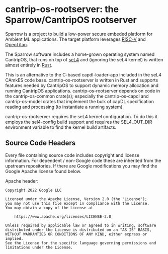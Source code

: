 # cantrip-os-rootserver: the Sparrow/CantripOS rootserver

Sparrow is a project to build a low-power secure embeded platform
for Ambient ML applications. The target platform leverages
[RISC-V](https://riscv.org/) and [OpenTitan](https://opentitan.org/).

The Sparrow
software includes a home-grown operating system named CantripOS, that runs
on top of [seL4](https://github.com/seL4) and (ignoring the seL4 kernel)
is written almost entirely in [Rust](https://www.rust-lang.org/).

This is an alternative to the C-based capdl-loader-app included in the
seL4 CAmkES code base. cantrip-os-rootserver is written in Rust and supports
features needed by CantripOS to support dynamic memory allocation and running
CantripOS applications. cantrip-os-rootserver depends on code in the cantrip-os-common
crate(s); especially the cantrip-os-capdl and cantrip-os-model crates that implement
the bulk of capDL specification reading and processing (to instantiate a
running system).

cantrip-os-rootserver requires the seL4 kernel configuration. To do this it employs
the sel4-config build support and requires the SEL4_OUT_DIR environment variable
to find the kernel build artifacts.

## Source Code Headers

Every file containing source code includes copyright and license
information. For dependent / non-Google code these are inherited from
the upstream repositories. If there are Google modifications you may find
the Google Apache license found below.

Apache header:

    Copyright 2022 Google LLC

    Licensed under the Apache License, Version 2.0 (the "License");
    you may not use this file except in compliance with the License.
    You may obtain a copy of the License at

        https://www.apache.org/licenses/LICENSE-2.0

    Unless required by applicable law or agreed to in writing, software
    distributed under the License is distributed on an "AS IS" BASIS,
    WITHOUT WARRANTIES OR CONDITIONS OF ANY KIND, either express or implied.
    See the License for the specific language governing permissions and
    limitations under the License.
